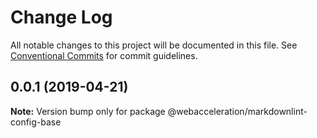 # Change Log

All notable changes to this project will be documented in this file.
See [Conventional Commits](https://conventionalcommits.org) for commit guidelines.

## 0.0.1 (2019-04-21)

**Note:** Version bump only for package @webacceleration/markdownlint-config-base
